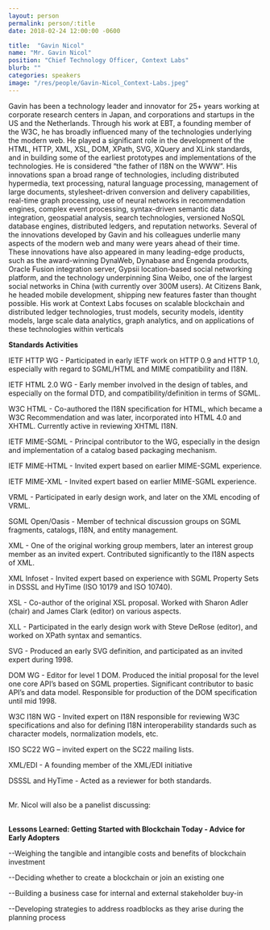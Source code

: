 ```yaml
---
layout: person
permalink: person/:title
date: 2018-02-24 12:00:00 -0600

title:  "Gavin Nicol"
name: "Mr. Gavin Nicol"
position: "Chief Technology Officer, Context Labs"
blurb: ""
categories: speakers
image: "/res/people/Gavin-Nicol_Context-Labs.jpeg"
---
```

Gavin has been a technology leader and innovator for 25+ years working at corporate research centers in Japan, and corporations and startups in the US and the Netherlands. Through his work at EBT, a founding member of the W3C, he has broadly influenced many of the technologies underlying the modern web. He played a significant role in the development of the HTML, HTTP, XML, XSL, DOM, XPath, SVG, XQuery and XLink standards, and in building some of the earliest prototypes and implementations of the technologies. He is considered “the father of I18N on the WWW”. His innovations span a broad range of technologies, including distributed hypermedia, text processing, natural language processing, management of large documents, stylesheet-driven conversion and delivery capabilities, real-time graph processing, use of neural networks in recommendation engines, complex event processing, syntax-driven semantic data integration, geospatial analysis, search technologies, versioned NoSQL database engines, distributed ledgers, and reputation networks. Several of the innovations developed by Gavin and his colleagues underlie many aspects of the modern web and many were years ahead of their time. These innovations have also appeared in many leading-edge products, such as the award-winning DynaWeb, Dynabase and Engenda products, Oracle Fusion integration server, Gypsii location-based social networking platform, and the technology underpinning Sina Weibo, one of the largest social networks in China (with currently over 300M users). At Citizens Bank, he headed mobile development, shipping new features faster than thought possible. His work at Context Labs focuses on scalable blockchain and distributed ledger technologies, trust models, security models, identity models, large scale data analytics, graph analytics, and on applications of these technologies within verticals



<b>Standards Activities</b>

IETF HTTP WG - Participated in early IETF work on HTTP 0.9 and HTTP 1.0, especially with regard to SGML/HTML and MIME compatibility and I18N.

IETF HTML 2.0 WG - Early member involved in the design of tables, and especially on the formal DTD, and compatibility/definition in terms of SGML.

W3C HTML - Co-authored the I18N specification for HTML, which became a W3C Recommendation and was later, incorporated into HTML 4.0 and XHTML. Currently active in reviewing XHTML I18N.

IETF MIME-SGML - Principal contributor to the WG, especially in the design and implementation of a catalog based packaging mechanism.

IETF MIME-HTML - Invited expert based on earlier MIME-SGML experience.

IETF MIME-XML - Invited expert based on earlier MIME-SGML experience.

VRML - Participated in early design work, and later on the XML encoding of VRML.

SGML Open/Oasis - Member of technical discussion groups on SGML fragments, catalogs, I18N, and entity management.

XML - One of the original working group members, later an interest group member as an invited expert. Contributed significantly to the I18N aspects of XML.

XML Infoset - Invited expert based on experience with SGML Property Sets in DSSSL and HyTime (ISO 10179 and ISO 10740).

XSL - Co-author of the original XSL proposal. Worked with Sharon Adler (chair) and James Clark (editor) on various aspects.

XLL - Participated in the early design work with Steve DeRose (editor), and worked on XPath syntax and semantics.

SVG - Produced an early SVG definition, and participated as an invited expert during 1998.

DOM WG - Editor for level 1 DOM. Produced the initial proposal for the level one core API’s based on SGML properties. Significant contributor to basic API’s and data model. Responsible for production of the DOM specification until mid 1998.

W3C I18N WG - Invited expert on I18N responsible for reviewing W3C specifications and also for defining I18N interoperability standards such as character models, normalization models, etc.

ISO SC22 WG – invited expert on the SC22 mailing lists.

XML/EDI - A founding member of the XML/EDI initiative

DSSSL and HyTime - Acted as a reviewer for both standards.


<br>
Mr. Nicol will also be a panelist discussing:
<br>
<br>
<p><b>Lessons Learned: Getting Started with Blockchain Today - Advice for Early Adopters</b></p>

<p>--Weighing the tangible and intangible costs and benefits of blockchain investment</p>
<p>--Deciding whether to create a blockchain or join an existing one</p>
<p>--Building a business case for internal and external stakeholder buy-in</p>
<p>--Developing strategies to address roadblocks as they arise during the planning process</p>
